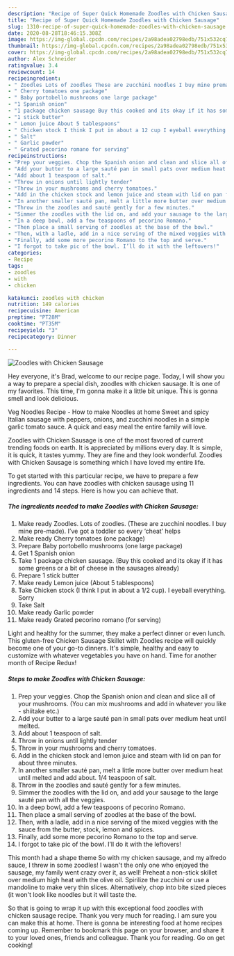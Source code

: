 ```yaml
---
description: "Recipe of Super Quick Homemade Zoodles with Chicken Sausage"
title: "Recipe of Super Quick Homemade Zoodles with Chicken Sausage"
slug: 1310-recipe-of-super-quick-homemade-zoodles-with-chicken-sausage
date: 2020-08-28T18:46:15.308Z
image: https://img-global.cpcdn.com/recipes/2a98adea02798edb/751x532cq70/zoodles-with-chicken-sausage-recipe-main-photo.jpg
thumbnail: https://img-global.cpcdn.com/recipes/2a98adea02798edb/751x532cq70/zoodles-with-chicken-sausage-recipe-main-photo.jpg
cover: https://img-global.cpcdn.com/recipes/2a98adea02798edb/751x532cq70/zoodles-with-chicken-sausage-recipe-main-photo.jpg
author: Alex Schneider
ratingvalue: 3.4
reviewcount: 14
recipeingredient:
- " Zoodles Lots of zoodles These are zucchini noodles I buy mine premade Ive got a toddler so every cheat helps"
- " Cherry tomatoes one package"
- " Baby portobello mushrooms one large package"
- "1 Spanish onion"
- "1 package chicken sausage Buy this cooked and its okay if it has some greens or a bit of cheese in the sausages already"
- "1 stick butter"
- " Lemon juice About 5 tablespoons"
- " Chicken stock I think I put in about a 12 cup I eyeball everything Sorry"
- " Salt"
- " Garlic powder"
- " Grated pecorino romano for serving"
recipeinstructions:
- "Prep your veggies. Chop the Spanish onion and clean and slice all of your mushrooms. (You can mix mushrooms and add in whatever you like - shiitake etc.)"
- "Add your butter to a large sauté pan in small pats over medium heat until melted."
- "Add about 1 teaspoon of salt."
- "Throw in onions until lightly tender"
- "Throw in your mushrooms and cherry tomatoes."
- "Add in the chicken stock and lemon juice and steam with lid on pan for about three minutes."
- "In another smaller sauté pan, melt a little more butter over medium heat until melted and add about. 1/4 teaspoon of salt."
- "Throw in the zoodles and sauté gently for a few minutes."
- "Simmer the zoodles with the lid on, and add your sausage to the large sauté pan with all the veggies."
- "In a deep bowl, add a few teaspoons of pecorino Romano."
- "Then place a small serving of zoodles at the base of the bowl."
- "Then, with a ladle, add in a nice serving of the mixed veggies with the sauce from the butter, stock, lemon and spices."
- "Finally, add some more pecorino Romano to the top and serve."
- "I forgot to take pic of the bowl. I’ll do it with the leftovers!"
categories:
- Recipe
tags:
- zoodles
- with
- chicken

katakunci: zoodles with chicken 
nutrition: 149 calories
recipecuisine: American
preptime: "PT28M"
cooktime: "PT35M"
recipeyield: "3"
recipecategory: Dinner

---
```



![Zoodles with Chicken Sausage](https://img-global.cpcdn.com/recipes/2a98adea02798edb/751x532cq70/zoodles-with-chicken-sausage-recipe-main-photo.jpg)

Hey everyone, it's Brad, welcome to our recipe page. Today, I will show you a way to prepare a special dish, zoodles with chicken sausage. It is one of my favorites. This time, I'm gonna make it a little bit unique. This is gonna smell and look delicious.

Veg Noodles Recipe - How to make Noodles at home Sweet and spicy Italian sausage with peppers, onions, and zucchini noodles in a simple garlic tomato sauce. A quick and easy meal the entire family will love.

Zoodles with Chicken Sausage is one of the most favored of current trending foods on earth. It is appreciated by millions every day. It is simple, it is quick, it tastes yummy. They are fine and they look wonderful. Zoodles with Chicken Sausage is something which I have loved my entire life.


To get started with this particular recipe, we have to prepare a few ingredients. You can have zoodles with chicken sausage using 11 ingredients and 14 steps. Here is how you can achieve that.

<!--inarticleads1-->

##### The ingredients needed to make Zoodles with Chicken Sausage:

1. Make ready  Zoodles. Lots of zoodles. (These are zucchini noodles. I buy mine pre-made). I’ve got a toddler so every ‘cheat’ helps
1. Make ready  Cherry tomatoes (one package)
1. Prepare  Baby portobello mushrooms (one large package)
1. Get 1 Spanish onion
1. Take 1 package chicken sausage. (Buy this cooked and its okay if it has some greens or a bit of cheese in the sausages already)
1. Prepare 1 stick butter
1. Make ready  Lemon juice (About 5 tablespoons)
1. Take  Chicken stock (I think I put in about a 1/2 cup). I eyeball everything. Sorry
1. Take  Salt
1. Make ready  Garlic powder
1. Make ready  Grated pecorino romano (for serving)


Light and healthy for the summer, they make a perfect dinner or even lunch. This gluten-free Chicken Sausage Skillet with Zoodles recipe will quickly become one of your go-to dinners. It&#39;s simple, healthy and easy to customize with whatever vegetables you have on hand. Time for another month of Recipe Redux! 

<!--inarticleads2-->

##### Steps to make Zoodles with Chicken Sausage:

1. Prep your veggies. Chop the Spanish onion and clean and slice all of your mushrooms. (You can mix mushrooms and add in whatever you like - shiitake etc.)
1. Add your butter to a large sauté pan in small pats over medium heat until melted.
1. Add about 1 teaspoon of salt.
1. Throw in onions until lightly tender
1. Throw in your mushrooms and cherry tomatoes.
1. Add in the chicken stock and lemon juice and steam with lid on pan for about three minutes.
1. In another smaller sauté pan, melt a little more butter over medium heat until melted and add about. 1/4 teaspoon of salt.
1. Throw in the zoodles and sauté gently for a few minutes.
1. Simmer the zoodles with the lid on, and add your sausage to the large sauté pan with all the veggies.
1. In a deep bowl, add a few teaspoons of pecorino Romano.
1. Then place a small serving of zoodles at the base of the bowl.
1. Then, with a ladle, add in a nice serving of the mixed veggies with the sauce from the butter, stock, lemon and spices.
1. Finally, add some more pecorino Romano to the top and serve.
1. I forgot to take pic of the bowl. I’ll do it with the leftovers!


This month had a shape theme So with my chicken sausage, and my alfredo sauce, I threw in some zoodles! I wasn&#39;t the only one who enjoyed the sausage, my family went crazy over it, as well! Preheat a non-stick skillet over medium high heat with the olive oil. Spirilize the zucchini or use a mandoline to make very thin slices. Alternatively, chop into bite sized pieces (it won&#39;t look like noodles but it will taste the. 

So that is going to wrap it up with this exceptional food zoodles with chicken sausage recipe. Thank you very much for reading. I am sure you can make this at home. There is gonna be interesting food at home recipes coming up. Remember to bookmark this page on your browser, and share it to your loved ones, friends and colleague. Thank you for reading. Go on get cooking!
